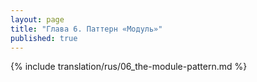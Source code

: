 ```yaml
---
layout: page
title: "Глава 6. Паттерн «Модуль»"
published: true
---
```


{% include translation/rus/06_the-module-pattern.md %}